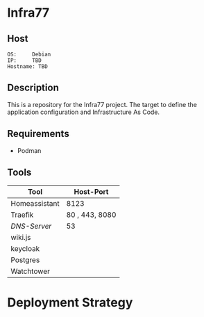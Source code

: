# Infra77 

## Host
```
OS:     Debian
IP:     TBD
Hostname: TBD
```
## Description
This is a repository for the Infra77 project. The target to define the application configuration and Infrastructure As Code.

## Requirements
- Podman

## Tools
| Tool          | Host-Port      |
|---------------|----------------|
| Homeassistant | 8123           |
| Traefik       | 80 , 443, 8080 |
| *DNS-Server*  | 53              |
| wiki.js       |  |
| keycloak      ||
| Postgres      ||
| Watchtower    ||



# Deployment Strategy